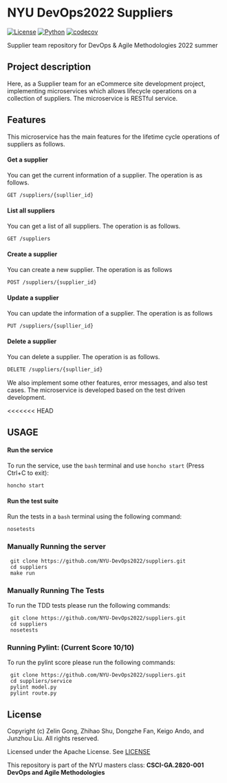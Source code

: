 # NYU DevOps2022 Suppliers

[![License](https://img.shields.io/badge/License-Apache_2.0-blue.svg)](https://opensource.org/licenses/Apache-2.0)
[![Python](https://img.shields.io/badge/Language-Python-blue.svg)](https://python.org/)
[![codecov](https://codecov.io/gh/NYU-DevOp2022/suppliers/branch/master/graph/badge.svg?token=1BIJLFSVOR)](https://codecov.io/gh/NYU-DevOp2022/suppliers)

Supplier team repository for DevOps & Agile Methodologies 2022 summer

##  Project description
Here, as a Supplier team for an eCommerce site development project, implementing microservices which allows lifecycle operations on a collection of suppliers. The microservice is RESTful service.

## Features

This microservice has the main features for the lifetime cycle operations of suppliers as follows.

#### Get a supplier
You can get the current information of a supplier. The operation is as follows.
```bash
GET /suppliers/{supllier_id}
```

#### List all suppliers
You can get a list of all suppliers. The operation is as follows.
```bash
GET /suppliers
```
#### Create a supplier
You can create a new supplier. The operation is as follows
```bash
POST /suppliers/{supplier_id}
```
#### Update a supplier
You can update the information of a supplier. The operation is as follows
```bash
PUT /suppliers/{supllier_id}
```

#### Delete a supplier
You can delete a supplier. The operation is as follows.
```bash
DELETE /suppliers/{supllier_id}
```

We also implement some other features, error messages, and also test cases. The microservice is developed based on the test driven development.

<<<<<<< HEAD
## USAGE

#### Run the service
To run the service, use the `bash` terminal and use `honcho start` (Press Ctrl+C to exit):

```bash
honcho start
```
<!---
#### Make some REST calls
With the service running, open a second `bash` terminal and issue the following `curl` commands:

Create a supplier:

```bash
curl -i -X POST http://localhost:8000/suppliers/12
```

Read a supplier:

```bash
curl -i -X GET http://localhost:8000/suppliers/12
```
--->

#### Run the test suite
Run the tests in a `bash` terminal using the following command:

```bash
nosetests
```

### Manually Running the server
```
 git clone https://github.com/NYU-DevOps2022/suppliers.git
 cd suppliers
 make run
```

### Manually Running The Tests
To run the TDD tests please run the following commands:
```
 git clone https://github.com/NYU-DevOps2022/suppliers.git
 cd suppliers
 nosetests
```

### Running Pylint: (Current Score 10/10)
To run the pylint score please run the following commands:
```
 git clone https://github.com/NYU-DevOps2022/suppliers.git
 cd suppliers/service
 pylint model.py
 pylint route.py
```

## License

Copyright (c) Zelin Gong, Zhihao Shu, Dongzhe Fan, Keigo Ando, and Junzhou Liu. All rights reserved.

Licensed under the Apache License. See [LICENSE](LICENSE)

This repository is part of the NYU masters class: **CSCI-GA.2820-001 DevOps and Agile Methodologies** 